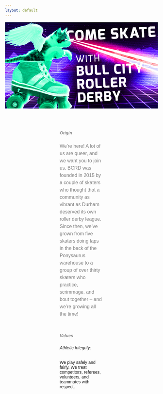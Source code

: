 ```yaml
---
layout: default
---
```


<!-- Hero photo -->
<div class="col m12 center-align">
<img class="center responsive-img" src="media/images/KITTENwide.jpg">
</div>

<div class="col m12 center-align"  style="font-family: 'PT Sans', sans-serif; padding-left: 180px; padding-right: 180px; padding-top: 50px">
<h5 style="font-family: 'PT Sans', sans-serif; font-style: bold; text-align: left; opacity: 0.5;" class="gray-text">Origin</h5>
<p style="color:gray; font-size:16px; line-height: 150%;  text-align: left; ">We're here! A lot of us are queer, and we want you to join us. BCRD was
founded in 2015 by a couple of skaters who thought that a community as vibrant as Durham deserved its own roller derby league. Since then, we’ve grown from five skaters doing laps
in the back of the Ponysaurus warehouse to a group of over thirty skaters who practice,
scrimmage, and bout together – and we’re growing all the time!
</p>
<br>
<h5 style="font-family: 'PT Sans', sans-serif; font-style: bold; text-align: left; opacity: 0.5;" class="gray-text">Values</h5>
<h6>Athletic Integrity:</h6>
<p> We play safely and fairly. We treat competitors, referees, volunteers, and teammates with respect.</p>

</div>
